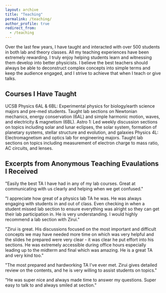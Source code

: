 ```yaml
---
layout: archive
title: "Teaching"
permalink: /teaching/
author_profile: true
redirect_from:
  - /teaching
---
```


Over the last few years, I have taught and interacted with over 500 students in both lab and theory classes. All my teaching experiences have been extremely rewarding. I truly enjoy helping students learn and witnessing them develop into better physicists. I believe the best teachers should always be able to deconstruct complex concepts into simple terms and keep the audience engaged, and I strive to achieve that when I teach or give talks.

## Courses I Have Taught

UCSB
Physics 6AL & 6BL: Experimental physics for biology/earth science majors and pre-med students. Taught lab sections on Newtonian mechanics, energy conservation (6AL) and simple harmonic motion, waves, and electricity & magnetism (6BL).
Astro 1: Led weekly discussion sections on topics including solar and lunar eclipses, the solar system, formation of planetary systems, stellar structure and evolution, and galaxies
Physics 4L: Electromagnetism and optics lab for engineering majors. Taught lab sections on topics including measurement of electron charge to mass ratio, AC circuits, and lenses.


## Excerpts from Anonymous Teaching Evaulations I Received

"Easily the best TA I have had in any of my lab courses. Great at communicating with us clearly and helping when we get confused."

"I appreciate how great of a physics lab TA he was. He was always engaging with students in and out of class. Even checking in when a student missed lab section to ensure everything was alright so they can get their lab participation in. He is very understanding. I would highly recommend a lab section with Zirui."

"Zirui is great. His discussions focused on the most important and difficult concepts we may have needed more time on which was very helpful and the slides he prepared were very clear - it was clear he put effort into his sections. He was extremely accessible during office hours especially leading up to the midterm and final which was amazing. He is a great TA and very kind too."

"The most prepared and hardworking TA I've ever met. Zirui gives detailed review on the contents, and he is very willing to assist students on topics."

"He was super nice and always made time to answer my questions. Super easy to talk to and always smiled at section."
